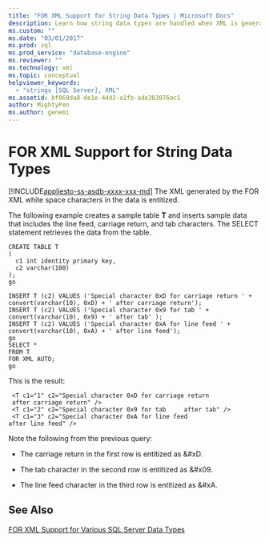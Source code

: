 ```yaml
---
title: "FOR XML Support for String Data Types | Microsoft Docs"
description: Learn how string data types are handled when XML is generated by the FOR XML clause in a SQL query.
ms.custom: ""
ms.date: "03/01/2017"
ms.prod: sql
ms.prod_service: "database-engine"
ms.reviewer: ""
ms.technology: xml
ms.topic: conceptual
helpviewer_keywords: 
  - "strings [SQL Server], XML"
ms.assetid: bf069da8-de1e-44d2-a1fb-ade383076ac1
author: MightyPen
ms.author: genemi
---
```

# FOR XML Support for String Data Types
[!INCLUDE[appliesto-ss-asdb-xxxx-xxx-md](../../includes/appliesto-ss-asdb-xxxx-xxx-md.md)]
  The XML generated by the FOR XML white space characters in the data is entitized.  
  
 The following example creates a sample table **T** and inserts sample data that includes the line feed, carriage return, and tab characters. The SELECT statement retrieves the data from the table.  
  
```  
CREATE TABLE T  
(  
  c1 int identity primary key,  
  c2 varchar(100)  
);  
go  
  
INSERT T (c2) VALUES ('Special character 0xD for carriage return ' + convert(varchar(10), 0xD) + ' after carriage return');  
INSERT T (c2) VALUES ('Special character 0x9 for tab ' + convert(varchar(10), 0x9) + ' after tab' );  
INSERT T (c2) VALUES ('Special character 0xA for line feed ' + convert(varchar(10), 0xA) + ' after line feed');  
go  
SELECT *   
FROM T  
FOR XML AUTO;  
go  
```  
  
 This is the result:  
  
```  
 <T c1="1" c2="Special character 0xD for carriage return   
 after carriage return" />  
 <T c1="2" c2="Special character 0x9 for tab     after tab" />  
 <T c1="3" c2="Special character 0xA for line feed   
after line feed" />  
```  
  
 Note the following from the previous query:  
  
-   The carriage return in the first row is entitized as &#xD.  
  
-   The tab character in the second row is entitized as &#x09.  
  
-   The line feed character in the third row is entitized as &#xA.  
  
## See Also  
 [FOR XML Support for Various SQL Server Data Types](../../relational-databases/xml/for-xml-support-for-various-sql-server-data-types.md)  
  
  
